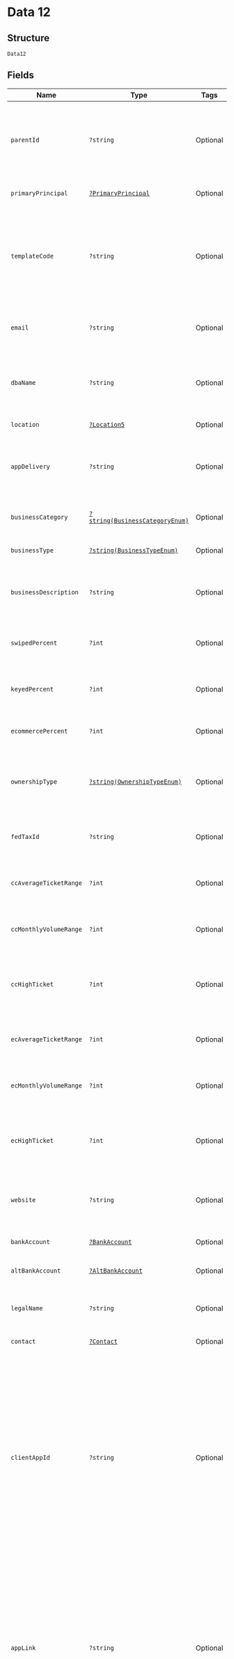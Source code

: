 
# Data 12

## Structure

`Data12`

## Fields

| Name | Type | Tags | Description | Getter | Setter |
|  --- | --- | --- | --- | --- | --- |
| `parentId` | `?string` | Optional | Location ID<br>**Constraints**: *Pattern*: `^(([0-9a-fA-F\-]{24,36})\|(([0-9a-fA-F]{8})-(([0-9a-fA-F]{4}\-){3})([0-9a-fA-F]{12})))$` | getParentId(): ?string | setParentId(?string parentId): void |
| `primaryPrincipal` | [`?PrimaryPrincipal`](../../doc/models/primary-principal.md) | Optional | The Primary Principal. | getPrimaryPrincipal(): ?PrimaryPrincipal | setPrimaryPrincipal(?PrimaryPrincipal primaryPrincipal): void |
| `templateCode` | `?string` | Optional | The ID of the template to be used - this value will be provided by Fortis.<br>**Constraints**: *Maximum Length*: `20`, *Pattern*: `^[a-zA-Z0-9]*$` | getTemplateCode(): ?string | setTemplateCode(?string templateCode): void |
| `email` | `?string` | Optional | Merchant email address.<br>**Constraints**: *Maximum Length*: `100` | getEmail(): ?string | setEmail(?string email): void |
| `dbaName` | `?string` | Optional | Merchant 'Doing Business As' name.<br>**Constraints**: *Maximum Length*: `100` | getDbaName(): ?string | setDbaName(?string dbaName): void |
| `location` | [`?Location5`](../../doc/models/location-5.md) | Optional | The Location. | getLocation(): ?Location5 | setLocation(?Location5 location): void |
| `appDelivery` | `?string` | Optional | The delivery method of the app to the merchant.<br>**Constraints**: *Maximum Length*: `20` | getAppDelivery(): ?string | setAppDelivery(?string appDelivery): void |
| `businessCategory` | [`?string(BusinessCategoryEnum)`](../../doc/models/business-category-enum.md) | Optional | The Category of the merchant's business | getBusinessCategory(): ?string | setBusinessCategory(?string businessCategory): void |
| `businessType` | [`?string(BusinessTypeEnum)`](../../doc/models/business-type-enum.md) | Optional | The Type of a merchant's business. | getBusinessType(): ?string | setBusinessType(?string businessType): void |
| `businessDescription` | `?string` | Optional | Description of Goods or Services.<br>**Constraints**: *Maximum Length*: `200` | getBusinessDescription(): ?string | setBusinessDescription(?string businessDescription): void |
| `swipedPercent` | `?int` | Optional | Card present/swiped percentage<br>**Constraints**: `>= 0`, `<= 100` | getSwipedPercent(): ?int | setSwipedPercent(?int swipedPercent): void |
| `keyedPercent` | `?int` | Optional | Card not present/keyed percentage<br>**Constraints**: `>= 0`, `<= 100` | getKeyedPercent(): ?int | setKeyedPercent(?int keyedPercent): void |
| `ecommercePercent` | `?int` | Optional | eCommerce percentage.<br>**Constraints**: `>= 0`, `<= 100` | getEcommercePercent(): ?int | setEcommercePercent(?int ecommercePercent): void |
| `ownershipType` | [`?string(OwnershipTypeEnum)`](../../doc/models/ownership-type-enum.md) | Optional | The Ownership Type of the merchant's business.<br>**Constraints**: *Maximum Length*: `10` | getOwnershipType(): ?string | setOwnershipType(?string ownershipType): void |
| `fedTaxId` | `?string` | Optional | Federal Tax ID (EIN).<br>**Constraints**: *Maximum Length*: `10` | getFedTaxId(): ?string | setFedTaxId(?string fedTaxId): void |
| `ccAverageTicketRange` | `?int` | Optional | Average Transaction Amount Range<br>**Constraints**: `>= 1`, `<= 7` | getCcAverageTicketRange(): ?int | setCcAverageTicketRange(?int ccAverageTicketRange): void |
| `ccMonthlyVolumeRange` | `?int` | Optional | Monthly Processing Volume Range<br>**Constraints**: `>= 1`, `<= 7` | getCcMonthlyVolumeRange(): ?int | setCcMonthlyVolumeRange(?int ccMonthlyVolumeRange): void |
| `ccHighTicket` | `?int` | Optional | Highest transaction amount rounded to the next dollar<br>**Constraints**: `>= 0`, `<= 30000` | getCcHighTicket(): ?int | setCcHighTicket(?int ccHighTicket): void |
| `ecAverageTicketRange` | `?int` | Optional | Average Transaction Amount Range<br>**Constraints**: `>= 1`, `<= 7` | getEcAverageTicketRange(): ?int | setEcAverageTicketRange(?int ecAverageTicketRange): void |
| `ecMonthlyVolumeRange` | `?int` | Optional | Monthly Processing Volume Range<br>**Constraints**: `>= 1`, `<= 7` | getEcMonthlyVolumeRange(): ?int | setEcMonthlyVolumeRange(?int ecMonthlyVolumeRange): void |
| `ecHighTicket` | `?int` | Optional | Highest transaction amount rounded to the next dollar<br>**Constraints**: `>= 0`, `<= 30000` | getEcHighTicket(): ?int | setEcHighTicket(?int ecHighTicket): void |
| `website` | `?string` | Optional | Merchant's business website.<br>**Constraints**: *Maximum Length*: `100` | getWebsite(): ?string | setWebsite(?string website): void |
| `bankAccount` | [`?BankAccount`](../../doc/models/bank-account.md) | Optional | The Bank Account. | getBankAccount(): ?BankAccount | setBankAccount(?BankAccount bankAccount): void |
| `altBankAccount` | [`?AltBankAccount`](../../doc/models/alt-bank-account.md) | Optional | The Alternative Bank Account. | getAltBankAccount(): ?AltBankAccount | setAltBankAccount(?AltBankAccount altBankAccount): void |
| `legalName` | `?string` | Optional | Merchant legal name.<br>**Constraints**: *Maximum Length*: `100` | getLegalName(): ?string | setLegalName(?string legalName): void |
| `contact` | [`?Contact`](../../doc/models/contact.md) | Optional | The Contact. | getContact(): ?Contact | setContact(?Contact contact): void |
| `clientAppId` | `?string` | Optional | Client Issues Id to track that can be used to track each submitted merchant application. This id should be generated and sent in the request payload, and will be returned in the response payload. If no id is submitted in the payload request, this field will be null in the response.<br>**Constraints**: *Maximum Length*: `20` | getClientAppId(): ?string | setClientAppId(?string clientAppId): void |
| `appLink` | `?string` | Optional | A full page or iframeable link, set in the request app_delivery field, that can be used to retrieve and resume the generated merchant application. No link will be returned if app_delivery is direct<br>**Constraints**: *Maximum Length*: `400` | getAppLink(): ?string | setAppLink(?string appLink): void |

## Example (as JSON)

```json
{
  "parent_id": "11e95f8ec39de8fbdb0a4f1a",
  "template_code": "1234YourTemplateCode",
  "email": "jtodd@example.com",
  "dba_name": "Discount Home Goods",
  "app_delivery": "link_full_page",
  "business_category": "education",
  "swiped_percent": 0,
  "keyed_percent": 0,
  "ecommerce_percent": 100,
  "ownership_type": "llp",
  "fed_tax_id": "0000000000",
  "cc_average_ticket_range": 5,
  "cc_monthly_volume_range": 1,
  "cc_high_ticket": 1500,
  "ec_average_ticket_range": 5,
  "ec_monthly_volume_range": 2,
  "ec_high_ticket": 1500,
  "website": "http://www.example.com",
  "legal_name": "Total Home Goods, LLP",
  "client_app_id": "ABC123",
  "app_link": "https://mpa.example.com/signup/123456788",
  "primary_principal": {
    "first_name": "first_name6",
    "last_name": "last_name4",
    "middle_name": "middle_name6",
    "title": "title2",
    "date_of_birth": "date_of_birth2"
  }
}
```

